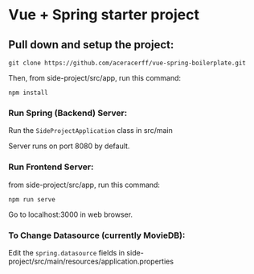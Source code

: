 # Vue + Spring starter project

## Pull down and setup the project:
```
git clone https://github.com/aceracerff/vue-spring-boilerplate.git
```
Then, from side-project/src/app, run this command:

```npm install```

### Run Spring (Backend) Server:
Run the ```SideProjectApplication``` class in src/main

Server runs on port 8080 by default.

### Run Frontend Server:
from side-project/src/app, run this command:

```npm run serve```

Go to localhost:3000 in web browser.


### To Change Datasource (currently MovieDB):
Edit the ```spring.datasource``` fields in side-project/src/main/resources/application.properties